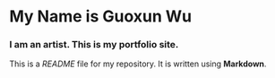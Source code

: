 # My Name is Guoxun Wu  

### I am an artist. This is my portfolio site.

This is a *README* file for my repository. It is written using **Markdown**.
